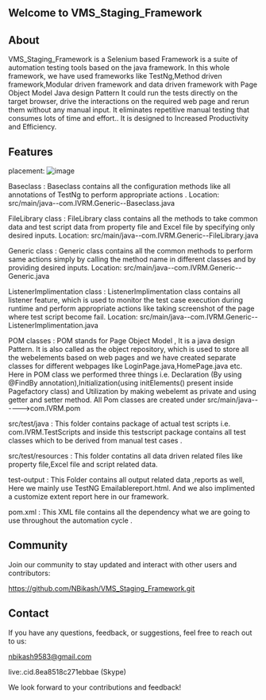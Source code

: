 ## Welcome to VMS_Staging_Framework

## About
VMS_Staging_Framework is a Selenium based Framework is a suite of automation testing tools based on the java framework.
In this whole framework, we have used frameworks like TestNg,Method driven framework,Modular driven framework and data driven framework with Page Object Model Java design Pattern 
It could run the tests directly on the target browser, drive the interactions on the required web page and rerun them without any manual input. It eliminates repetitive manual testing that consumes lots of time and effort..
It is designed to Increased Productivity and Efficiency.

## Features
placement:   ![image](https://github.com/NBikash/VMS_Staging_Framework/assets/142663912/bf29d78e-d27e-4a78-a5dd-0404e4fc4f36)

Baseclass : Baseclass contains all the configuration methods like all annotations of TestNg to perform appropriate actions .
            Location: src/main/java--com.IVRM.Generic--Baseclass.java

FileLibrary class : FileLibrary class contains all the methods to take common data and test script data from property file and Excel file by specifying only desired inputs.
            Location: src/main/java--com.IVRM.Generic--FileLibrary.java

Generic class : Generic class contains all the common methods to perform same actions simply by calling the method name in different classes and by providing desired inputs.
            Location: src/main/java--com.IVRM.Generic--Generic.java

ListenerImplimentation class : ListenerImplimentation class contains all listener feature, which is used to monitor the test case execution during runtime and perform appropriate 
                               actions like taking screenshot of the page where test script become fail. 
           Location: src/main/java--com.IVRM.Generic--ListenerImplimentation.java

POM classes : POM stands for Page Object Model , It is a java design Pattern. It is also called as the object repository, which is used to store all the webelements based on web pages and
              we have created separate classes for different webpages like LoginPage.java,HomePage.java etc. Here in POM class we performed three things 
              i.e. Declaration (By using @FindBy annotation),Initialization(using initElements() present inside Pagefactory class) and Utilization by making webelemt as private and using getter and 
              setter method. All Pom classes are created under src/main/java------>com.IVRM.pom

src/test/java : This folder contains package of actual test scripts i.e. com.IVRM.TestScripts and inside this testscript package contains all test classes which to be derived from manual test cases .

src/test/resources : This folder contatins all data driven related files like property file,Excel file and script related data.

test-output : This Folder contains all output related data ,reports as well, Here we mainly use TestNG Emailablereport.html. And we also implimented a customize extent report here in our framework.

pom.xml : This XML file contains all the dependency what we are going to use throughout the automation cycle .

## Community

Join our community to stay updated and interact with other users and contributors:

https://github.com/NBikash/VMS_Staging_Framework.git

## Contact

If you have any questions, feedback, or suggestions, feel free to reach out to us:

nbikash9583@gmail.com

live:.cid.8ea8518c271ebbae (Skype)

We look forward to your contributions and feedback!
